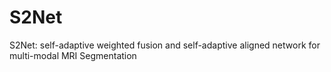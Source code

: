 # S2Net
S2Net: self-adaptive weighted fusion and self-adaptive aligned network for multi-modal MRI Segmentation
